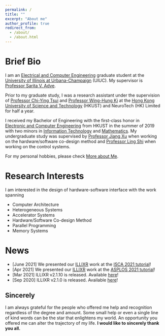 ```yaml
---
permalink: /
title: ""
excerpt: "About me"
author_profile: true
redirect_from: 
  - /about/
  - /about.html
---
```


Brief Bio
======
I am an [Electrical and Computer Engineering](https://ece.illinois.edu/) graduate student at the [University of Illinois at Urbana-Champaign](https://illinois.edu/) (UIUC). My supervisor is [Professor Sarita V. Adve](http://sadve.cs.illinois.edu/).

Prior to my graduate study, I was a research assistant under the supervision of [Professor Chi-Ying Tsui](https://sites.google.com/view/vlsi-lab-hkust/people/tsui-chi-ying) and [Professor Wing-Hung Ki](https://eeki.home.ece.ust.hk/) at the [Hong Kong University of Science and Technology](https://hkust.edu.hk/home) (HKUST) and NeuroTech (HK) Limited for half a year.

I received my Bachelor of Engineering with the first-class honor in [Electronic and Computer Engineering](https://ece.hkust.edu.hk/) from HKUST in the summer of 2019 with two minors in [Information Technology](https://www.cse.ust.hk/) and [Mathematics](http://www.math.ust.hk/). My undergraduate study was supervised by [Professor Jiang Xu](https://eexu.home.ece.ust.hk/) when working on the hardware/software co-design method and [Professor Ling Shi](https://eesling.home.ece.ust.hk/) when working on the control systems.

For my personal hobbies, please check [More about Me](/moreAboutMe/).

Research Interests
======
I am interested in the design of hardware-software interface with the work spanning
* Computer Architecture
* Heterogeneous Systems
* Accelerator Systems
* Hardware/Software Co-design Method
* Parallel Programming
* Memory Systems

News
======
* [June 2021] We presented our [ILLIXR](http://illixr.org/) work at the [ISCA 2021 tutorial](https://illixr.org/about/news/isca-2021-tutorial)!
* [Apr 2021] We presented our [ILLIXR](http://illixr.org/) work at the [ASPLOS 2021 tutorial](https://asplos-conference.org/tutorials/#illixr)!
* [Mar 2021] ILLIXR v2.1.10 is released. Available [here](https://github.com/ILLIXR/ILLIXR/releases/tag/v2.1.10)!
* [Sep 2020] ILLIXR v2.1.0 is released. Available [here](https://github.com/ILLIXR/ILLIXR/releases/tag/v2.1.0)!

Sincerely
------
I am always grateful for the people who offered me help and recognition regardless of the degree and amount. Some small help or even a single line of kind words can be the star that enlightens my world. An opportunity you offered me can alter the trajectory of my life. __I would like to sincerely thank you all.__

<script type="text/javascript" id="clustrmaps" src="//clustrmaps.com/map_v2.js?d=GB3aoqCR3YePMP0ZOTyIZ1qNAVLQncjZJ4kRG2I98os&cl=ffffff&w=a"></script>